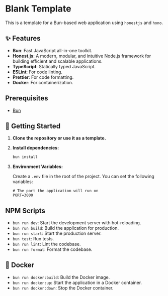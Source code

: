 # Blank Template

This is a template for a Bun-based web application using `honestjs` and `hono`.

## ✨ Features

- **Bun**: Fast JavaScript all-in-one toolkit.
- **Honest.js**: A modern, modular, and intuitive Node.js framework for building efficient and scalable applications.
- **TypeScript**: Statically typed JavaScript.
- **ESLint**: For code linting.
- **Prettier**: For code formatting.
- **Docker**: For containerization.

## Prerequisites

- [Bun](https://bun.sh/)

## 🚀 Getting Started

1.  **Clone the repository or use it as a template.**

2.  **Install dependencies:**

    ```bash
    bun install
    ```

3.  **Environment Variables:**

    Create a `.env` file in the root of the project. You can set the following variables:

    ```
    # The port the application will run on
    PORT=3000
    ```

## NPM Scripts

- `bun run dev`: Start the development server with hot-reloading.
- `bun run build`: Build the application for production.
- `bun run start`: Start the production server.
- `bun test`: Run tests.
- `bun run lint`: Lint the codebase.
- `bun run format`: Format the codebase.

## 🐳 Docker

- `bun run docker:build`: Build the Docker image.
- `bun run docker:up`: Start the application in a Docker container.
- `bun run docker:down`: Stop the Docker container.
